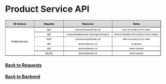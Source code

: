 # Product Service API

<img src="./assets//ProductService.png" alt="Product Service API" />


#### [Back to Requests](README.md)
#### [Back to Backend](../README.md)
